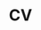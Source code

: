 ---
layout: construction
title: CV
excerpt: |
  My most recent curriculum vitae, in HTML form. A PDF is also available!
---